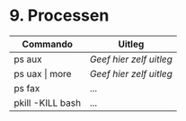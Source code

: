 # 9. Processen

Commando | Uitleg
--- | ---
ps aux | _Geef hier zelf uitleg_
ps uax \| more | _Geef hier zelf uitleg_
ps fax | ...
pkill -KILL bash | ...